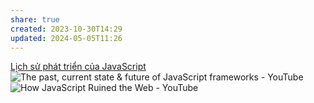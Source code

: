 ```yaml
---
share: true
created: 2023-10-30T14:29
updated: 2024-05-05T11:26
---
```

[Lịch sử phát triển của JavaScript](../../../Ng%C3%B4n%20ng%E1%BB%AF/Ng%C3%B4n%20ng%E1%BB%AF%20l%E1%BA%ADp%20tr%C3%ACnh/JavaScript%20v%C3%A0%20Python/JavaScript/L%E1%BB%8Bch%20s%E1%BB%AD%20ph%C3%A1t%20tri%E1%BB%83n%20c%E1%BB%A7a%20JavaScript.md)
![The past, current state & future of JavaScript frameworks - YouTube](https://youtu.be/5EsLj3JOdE0?si=ydCqkWbLypknVQW8)
![How JavaScript Ruined the Web - YouTube](https://www.youtube.com/watch?v=gU-8U7Z-E64)